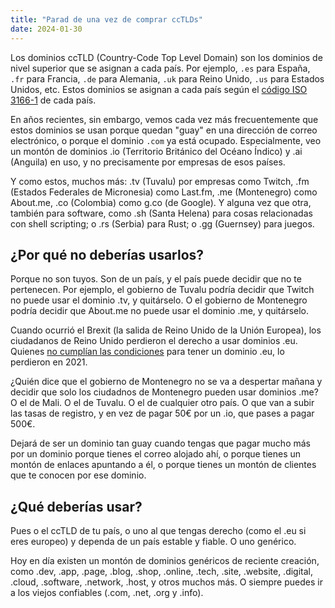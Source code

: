 ```yaml
---
title: "Parad de una vez de comprar ccTLDs"
date: 2024-01-30
---
```


Los dominios ccTLD (Country-Code Top Level Domain) son los dominios de nivel superior que se asignan a cada país. Por ejemplo, `.es` para España, `.fr` para Francia, `.de` para Alemania, `.uk` para Reino Unido, `.us` para Estados Unidos, etc. Estos dominios se asignan a cada país según el [código ISO 3166-1](https://es.wikipedia.org/wiki/ISO_3166-1) de cada país.

En años recientes, sin embargo, vemos cada vez más frecuentemente que estos dominios se usan porque quedan "guay" en una dirección de correo electrónico, o porque el dominio `.com` ya está ocupado. Especialmente, veo un montón de dominios .io (Territorio Británico del Océano Índico) y .ai (Anguila) en uso, y no precisamente por empresas de esos países.

Y como estos, muchos más: .tv (Tuvalu) por empresas como Twitch, .fm (Estados Federales de Micronesia) como Last.fm, .me (Montenegro) como About.me, .co (Colombia) como g.co (de Google). Y alguna vez que otra, también para software, como .sh (Santa Helena) para cosas relacionadas con shell scripting; o .rs (Serbia) para Rust; o .gg (Guernsey) para juegos.

## ¿Por qué no deberías usarlos?

Porque no son tuyos. Son de un país, y el país puede decidir que no te pertenecen. Por ejemplo, el gobierno de Tuvalu podría decidir que Twitch no puede usar el dominio .tv, y quitárselo. O el gobierno de Montenegro podría decidir que About.me no puede usar el dominio .me, y quitárselo.

Cuando ocurrió el Brexit (la salida de Reino Unido de la Unión Europea), los ciudadanos de Reino Unido perdieron el derecho a usar dominios .eu. Quienes [no cumplían las condiciones](https://www.gov.uk/guidance/registering-and-renewing-eu-domain-names-in-the-uk) para tener un dominio .eu, lo perdieron en 2021. 

¿Quién dice que el gobierno de Montenegro no se va a despertar mañana y decidir que solo los ciudadnos de Montenegro pueden usar dominios .me? O el de Mali. O el de Tuvalu. O el de cualquier otro país. O que van a subir las tasas de registro, y en vez de pagar 50€ por un .io, que pases a pagar 500€.

Dejará de ser un dominio tan guay cuando tengas que pagar mucho más por un dominio porque tienes el correo alojado ahí, o porque tienes un montón de enlaces apuntando a él, o porque tienes un montón de clientes que te conocen por ese dominio.

## ¿Qué deberías usar?

Pues o el ccTLD de tu país, o uno al que tengas derecho (como el .eu si eres europeo) y dependa de un país estable y fiable. O uno genérico.

Hoy en día existen un montón de dominios genéricos de reciente creación, como .dev, .app, .page, .blog, .shop, .online, .tech, .site, .website, .digital, .cloud, .software, .network, .host, y otros muchos más. O siempre puedes ir a los viejos confiables (.com, .net, .org y .info).